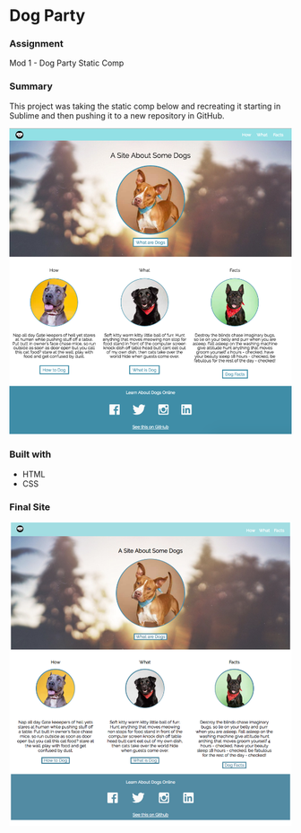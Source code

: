 # Dog Party

### Assignment
Mod 1 - Dog Party Static Comp

### Summary
This project was taking the static comp below and recreating it starting in Sublime and then pushing it to a new repository in GitHub.

![Dog Party Static Comp](./images/dog-party-static-comp.png)

### Built with
* HTML
* CSS

### Final Site

![Screenshot of final site recreation](./images/screenshot-dog-party-site.png)
